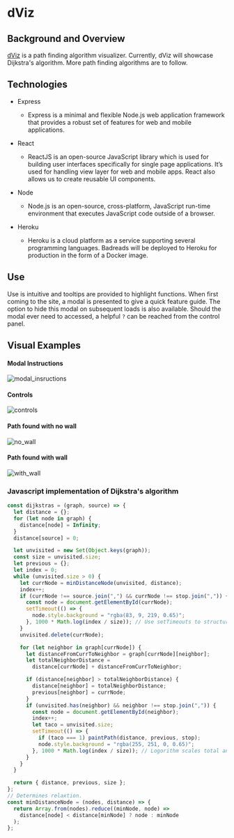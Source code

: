 # dViz

## Background and Overview

[dViz](https://d-viz.herokuapp.com/) is a path finding algorithm visualizer. Currently, dViz will showcase Dijkstra's algorithm. More path finding algorithms are to follow.

## Technologies

- Express

  - Express is a minimal and flexible Node.js web application framework that provides a robust set of features for web and mobile applications.

- React

  - ReactJS is an open-source JavaScript library which is used for building user interfaces specifically for single page applications. It’s used for handling view layer for web and mobile apps. React also allows us to create reusable UI components.

- Node

  - Node.js is an open-source, cross-platform, JavaScript run-time environment that executes JavaScript code outside of a browser.

- Heroku

  - Heroku is a cloud platform as a service supporting several programming languages. Badreads will be deployed to Heroku for production in the form of a Docker image.

## Use

Use is intuitive and tooltips are provided to highlight functions. When first coming to the site, a modal is presented to give a quick feature guide. The option to hide this modal on subsequent loads is also available. Should the modal ever need to accessed, a helpful `?` can be reached from the control panel.

## Visual Examples

#### Modal Instructions

![modal_insructions](https://raw.githubusercontent.com/drexel-ue/dViz/master/demo_pngs/modal.png)

#### Controls

![controls](https://raw.githubusercontent.com/drexel-ue/dViz/master/demo_pngs/path_controls.png)

#### Path found with no wall

![no_wall](https://raw.githubusercontent.com/drexel-ue/dViz/master/demo_pngs/no_wall.png)

#### Path found with wall

![with_wall](https://raw.githubusercontent.com/drexel-ue/dViz/master/demo_pngs/with_wall.png)

### Javascript implementation of Dijkstra's algorithm

```javascript
const dijkstras = (graph, source) => {
  let distance = {};
  for (let node in graph) {
    distance[node] = Infinity;
  }
  distance[source] = 0;

  let unvisited = new Set(Object.keys(graph));
  const size = unvisited.size;
  let previous = {};
  let index = 0;
  while (unvisited.size > 0) {
    let currNode = minDistanceNode(unvisited, distance);
    index++;
    if (currNode !== source.join(",") && currNode !== stop.join(",")) {
      const node = document.getElementById(currNode);
      setTimeout(() => {
        node.style.background = "rgba(83, 9, 219, 0.65)";
      }, 1000 * Math.log(index / size)); // Use setTimeouts to structure animation tree after the math behind the algorithm.
    }
    unvisited.delete(currNode);

    for (let neighbor in graph[currNode]) {
      let distanceFromCurrToNeighbor = graph[currNode][neighbor];
      let totalNeighborDistance =
        distance[currNode] + distanceFromCurrToNeighbor;

      if (distance[neighbor] > totalNeighborDistance) {
        distance[neighbor] = totalNeighborDistance;
        previous[neighbor] = currNode;
      }
      if (unvisited.has(neighbor) && neighbor !== stop.join(",")) {
        const node = document.getElementById(neighbor);
        index++;
        let taco = unvisited.size;
        setTimeout(() => {
          if (taco === 1) paintPath(distance, previous, stop);
          node.style.background = "rgba(255, 251, 0, 0.65)";
        }, 1000 * Math.log(index / size)); // Logorithm scales total animation duration to the size of the query field.
      }
    }
  }

  return { distance, previous, size };
};
// Determines relaxtion.
const minDistanceNode = (nodes, distance) => {
  return Array.from(nodes).reduce((minNode, node) =>
    distance[node] < distance[minNode] ? node : minNode
  );
};
```
